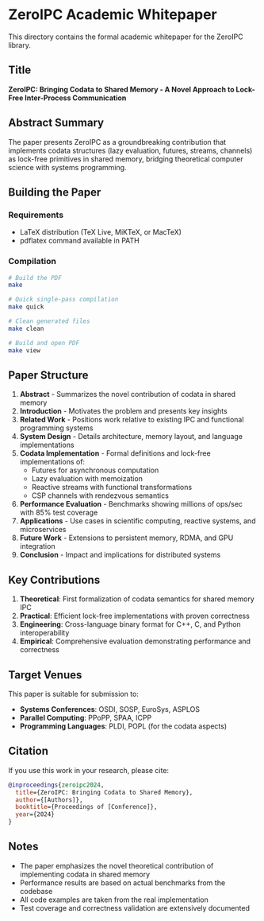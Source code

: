 # ZeroIPC Academic Whitepaper

This directory contains the formal academic whitepaper for the ZeroIPC library.

## Title
**ZeroIPC: Bringing Codata to Shared Memory - A Novel Approach to Lock-Free Inter-Process Communication**

## Abstract Summary
The paper presents ZeroIPC as a groundbreaking contribution that implements codata structures (lazy evaluation, futures, streams, channels) as lock-free primitives in shared memory, bridging theoretical computer science with systems programming.

## Building the Paper

### Requirements
- LaTeX distribution (TeX Live, MiKTeX, or MacTeX)
- pdflatex command available in PATH

### Compilation
```bash
# Build the PDF
make

# Quick single-pass compilation
make quick

# Clean generated files
make clean

# Build and open PDF
make view
```

## Paper Structure

1. **Abstract** - Summarizes the novel contribution of codata in shared memory
2. **Introduction** - Motivates the problem and presents key insights
3. **Related Work** - Positions work relative to existing IPC and functional programming systems
4. **System Design** - Details architecture, memory layout, and language implementations
5. **Codata Implementation** - Formal definitions and lock-free implementations of:
   - Futures for asynchronous computation
   - Lazy evaluation with memoization
   - Reactive streams with functional transformations
   - CSP channels with rendezvous semantics
6. **Performance Evaluation** - Benchmarks showing millions of ops/sec with 85% test coverage
7. **Applications** - Use cases in scientific computing, reactive systems, and microservices
8. **Future Work** - Extensions to persistent memory, RDMA, and GPU integration
9. **Conclusion** - Impact and implications for distributed systems

## Key Contributions

1. **Theoretical**: First formalization of codata semantics for shared memory IPC
2. **Practical**: Efficient lock-free implementations with proven correctness
3. **Engineering**: Cross-language binary format for C++, C, and Python interoperability
4. **Empirical**: Comprehensive evaluation demonstrating performance and correctness

## Target Venues

This paper is suitable for submission to:
- **Systems Conferences**: OSDI, SOSP, EuroSys, ASPLOS
- **Parallel Computing**: PPoPP, SPAA, ICPP
- **Programming Languages**: PLDI, POPL (for the codata aspects)

## Citation

If you use this work in your research, please cite:
```bibtex
@inproceedings{zeroipc2024,
  title={ZeroIPC: Bringing Codata to Shared Memory},
  author={[Authors]},
  booktitle={Proceedings of [Conference]},
  year={2024}
}
```

## Notes

- The paper emphasizes the novel theoretical contribution of implementing codata in shared memory
- Performance results are based on actual benchmarks from the codebase
- All code examples are taken from the real implementation
- Test coverage and correctness validation are extensively documented